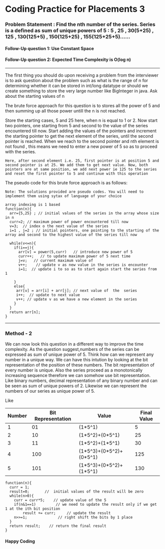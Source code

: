 # Coding Practice for Placements 3

### Problem Statement : Find the nth number of the series. Series is a defined as sum of unique powers of 5 :                            5 , 25 , 30(5+25) , 125 , 130(125+5) , 150(125+25) , 155(125+25+5)...... 


#### Follow-Up question 1:   Use Constant Space  
#### Follow-Up question 2:   Expected Time Complexity is O(log n)
---

The first thing you should do upon receiving a problem from the interviewer is to ask question about the problem such as what is the range of n for determining whether it can be stored in int/long datatype or should we create something to store the very large number like BigInteger in java. Ask about the starting values of n

The brute force approach for this question is to stores all the power of 5  and then summing up all those power untill the n is not reached.

Store the starting cases, 5 and 25 here, when n is equal to 1 or 2. Now start two pointers, one starting from 5 and second to the value of the series encountered till now. Start adding the values of the pointers and increment the starting pointer to get the next element of the series, until the second pointer is reached. When we reach to the second pointer and nth element is not found , this means we need to enter a new power of 5 so as to proceed with the series.

`Here, after second element i.e. 25, first pointer is at position 5 and second pointer is at 25. We add them to get next value. Now, both pointers are at same position, we add next power ie 125 to the series and reset the first pointer to 5 and continue with this operation`

The pseudo code for this brute force approach is as follows: 

`Note: The solutions provided are pseudo codes. You will need to implement them using sytax of language of your choice`
```
array indexing is 1 based
function(n){
  arr={5,25} ; // initial values of the series in the array whose size in n
  curr=2; // maximum power of power encountered till now
  v=3;  // index o the next value of the series 
  i=1 , j=2 ; // initial pointers, one pointing to the starting of the array and second to the highest value of the series till now
  
  while(v<=n){
    if(i==j){
      arr[v] = power(5,curr)   // introduce new power of 5 
      curr++;   // to update maximum power of 5 next time 
      j=v;   // current maximum value of 
      v++;    // update v as new value in the series is encounter
      i=1;  // update i to so as to start again start the series from 1
      
    }
    else{
     arr[v] = arr[i] + arr[j]; // next value of  the  series
     i++;  // update to next value
     v++; // update v as we have a new element in the series
    }
  }
  return arr[n];
}
```
---------------------------------------------------------------------------------------------------------------------------
### Method - 2
We can now look this question in a different way to improve the time complexity.
As the question suggest,numbers of the series can be expressed as sum of unique power of 5. Think how can we represent any number in a unique way.
We can have this intution by looking at the bit representation of the position of these numbers. 
The bit representation of every number is unique. Also the series proceed as a monotonically increasing sequence therefore 
we can somehow use bit representation. Like binary numbers, decimal representation of any binary number and can be 
seen as sum of unique powers of 2. Likewise we can represent the numbers of our series as unique power of 5.

Like 

Number     | Bit Representation |  Value                       |   Final Value
---------- | ------------------ | ---------------------------- | ----------------
  1        | 01                 | (1\*5^1)                     |        5
  2        | 10                 | (1\*5^2)+(0\*5^1)            |        25
  3        | 11                 | (1\*5^2)+(1\*5^1)            |        30
  4        | 100                | (1\*5^3)+(0\*5^2)+(0\*5^1)   |        125
  5        | 101                | (1\*5^3)+(0\*5^2)+(1\*5^1)   |        130
  
  
```
function(n){
  curr = 1;     
  result=0;       //  initial values of the result will be zero   
  while(n>0){
    curr = curr*5;    // update value of the 5  
    if(n&1==1)         // we need to update the result only if we get 1 at the ith bit position
        result += curr;     // update the result
    n>>=1;              // right shift the bits by 1 place
  }
  return result;    // return the final result
}
```

#### Happy Coding
